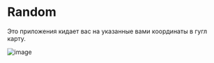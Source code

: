 # Random
Это приложения кидает вас на указанные вами координаты в гугл карту.

![image](https://user-images.githubusercontent.com/108793807/221854134-eb512f57-c652-4305-819a-c4fafd1e19dd.png)
